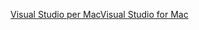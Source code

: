 [<span data-ttu-id="14dd1-101">Visual Studio per Mac</span><span class="sxs-lookup"><span data-stu-id="14dd1-101">Visual Studio for Mac</span></span>](https://www.microsoft.com/net/download/macos)

